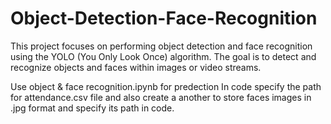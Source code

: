 # Object-Detection-Face-Recognition

This project focuses on performing object detection and face recognition using the YOLO (You Only Look Once) algorithm. The goal is to detect and recognize objects and faces within images or video streams.

Use object & face recognition.ipynb for predection 
In code specify the path for attendance.csv file and also create a another to store faces images in .jpg format and specify its path in code.
